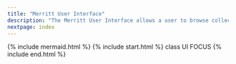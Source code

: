 ```yaml
---
title: "Merritt User Interface"
description: "The Merritt User Interface allows a user to browse collections and deposit new objects"
nextpage: index
---
```

{% include mermaid.html %}
{% include start.html %}
  class UI FOCUS
{% include end.html %}
